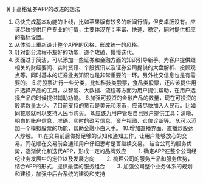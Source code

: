 关于高格证券APP的改进的想法
1. 尽快完成基本功能的上线，比如苹果版有较多的新闻行情，但安卓版没有。应该尽快提供用户专业的行情，主要体现在：丰富、快速、稳定，同时提供相应的指标设置。
2. 从体验上重新设计整个APP的风格，形成统一的风格。
3. 针对部分流程不友好的功能，逐个攻破，慢慢迭代。
4. 页面过于简洁，可以添加一些证券和金融方面的知识引导新手。为客户提供跟相关的财经要闻、实时资讯、个股资讯以及证券公司提供的大盘解析、投顾观点等，同时基本的证券业务知识也是非常重要的一环。另外社交信息也是有需要的。
5.将股票进行一些分类，比如科技类股票，食品类股票，还应该提供用户选择产品的工具，从智能、大数据、流程等方面为用户提供帮助，在用户选择产品的时候提供辅助功能。
6.加强可投资的金融产品的数量，现在可投资的股票数量太少。
7.目前支持的货币是美元和港币，应该尽快加入人民币。比如同花顺就可以支持人民币购买。
8.应该为用户管理自己账户提供工具：清晰、明白的账户信息，准确、实时的盈亏信息，资产视图、仓位诊断等。
9.可以添加一个模拟股票的功能，帮助金融小白入手。
10.增加直播界面，直播炒股达人炒股。
11.在交易前后做好足够的认知和通知工作，让用户能够放心的交易。同花顺在交易前会通知用户仔细思考是否继续交易。
结合公司的服务优势，逐渐优化和迭代APP，形成一定的品牌效应
　　1. 确定APP在整个公司经纪业务发展中的定位以及发展方向
　　2. 梳理公司的服务产品和服务优势，结合APP的形式，提供最佳的服务组合
　　3. 加强公司整个业务体系的规划和建设，加强中后台系统的建设和支持
